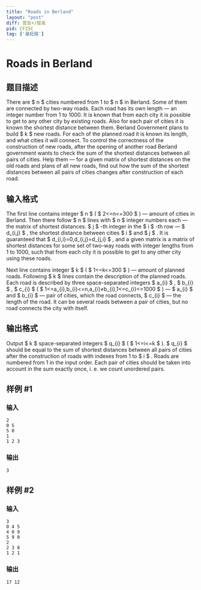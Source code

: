 ```yaml
---
title: "Roads in Berland"
layout: "post"
diff: 普及+/提高
pid: CF25C
tag: ['最短路']
---
```


# Roads in Berland

## 题目描述

There are $ n $ cities numbered from 1 to $ n $ in Berland. Some of them are connected by two-way roads. Each road has its own length — an integer number from 1 to 1000. It is known that from each city it is possible to get to any other city by existing roads. Also for each pair of cities it is known the shortest distance between them. Berland Government plans to build $ k $ new roads. For each of the planned road it is known its length, and what cities it will connect. To control the correctness of the construction of new roads, after the opening of another road Berland government wants to check the sum of the shortest distances between all pairs of cities. Help them — for a given matrix of shortest distances on the old roads and plans of all new roads, find out how the sum of the shortest distances between all pairs of cities changes after construction of each road.

## 输入格式

The first line contains integer $ n $ ( $ 2<=n<=300 $ ) — amount of cities in Berland. Then there follow $ n $ lines with $ n $ integer numbers each — the matrix of shortest distances. $ j $ -th integer in the $ i $ -th row — $ d_{i,j} $ , the shortest distance between cities $ i $ and $ j $ . It is guaranteed that $ d_{i,i}=0,d_{i,j}=d_{j,i} $ , and a given matrix is a matrix of shortest distances for some set of two-way roads with integer lengths from 1 to 1000, such that from each city it is possible to get to any other city using these roads.

Next line contains integer $ k $ ( $ 1<=k<=300 $ ) — amount of planned roads. Following $ k $ lines contain the description of the planned roads. Each road is described by three space-separated integers $ a_{i} $ , $ b_{i} $ , $ c_{i} $ ( $ 1<=a_{i},b_{i}<=n,a_{i}≠b_{i},1<=c_{i}<=1000 $ ) — $ a_{i} $ and $ b_{i} $ — pair of cities, which the road connects, $ c_{i} $ — the length of the road. It can be several roads between a pair of cities, but no road connects the city with itself.

## 输出格式

Output $ k $ space-separated integers $ q_{i} $ ( $ 1<=i<=k $ ). $ q_{i} $ should be equal to the sum of shortest distances between all pairs of cities after the construction of roads with indexes from 1 to $ i $ . Roads are numbered from 1 in the input order. Each pair of cities should be taken into account in the sum exactly once, i. e. we count unordered pairs.

## 样例 #1

### 输入

```
2
0 5
5 0
1
1 2 3

```

### 输出

```
3 
```

## 样例 #2

### 输入

```
3
0 4 5
4 0 9
5 9 0
2
2 3 8
1 2 1

```

### 输出

```
17 12 
```

